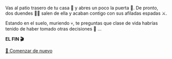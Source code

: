 Vas al patio trasero de tu casa 🏡 y abres un poco la puerta 🚪. De pronto, dos duendes 👺👺 salen de ella y acaban contigo con sus afiladas espadas ⚔️.

Estando en el suelo, muriendo 💀, te preguntas que clase de vida habrías tenido de haber tomado otras decisiones 💭 ...

**EL FIN 🎬**

[🔄 Comenzar de nuevo](../begin-journey.md)
